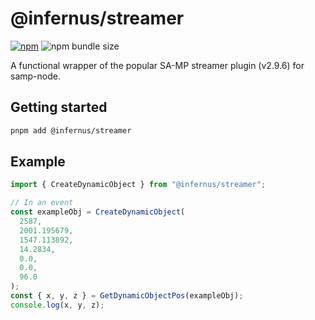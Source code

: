 # @infernus/streamer

[![npm](https://img.shields.io/npm/v/@infernus/streamer)](https://www.npmjs.com/package/@infernus/streamer) ![npm bundle size](https://img.shields.io/bundlephobia/minzip/@infernus/streamer)

A functional wrapper of the popular SA-MP streamer plugin (v2.9.6) for samp-node.

## Getting started

```sh
pnpm add @infernus/streamer
```

## Example

```ts
import { CreateDynamicObject } from "@infernus/streamer";

// In an event
const exampleObj = CreateDynamicObject(
  2587,
  2001.195679,
  1547.113892,
  14.2834,
  0.0,
  0.0,
  96.0
);
const { x, y, z } = GetDynamicObjectPos(exampleObj);
console.log(x, y, z);
```
